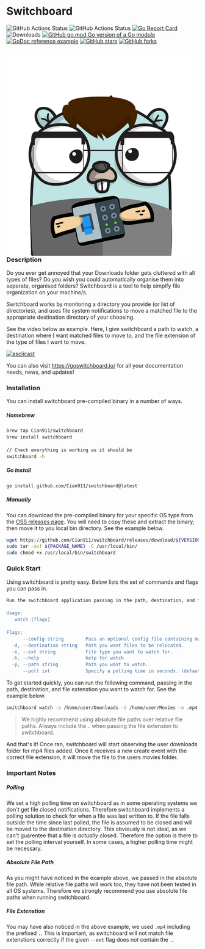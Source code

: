 # Switchboard
![GitHub Actions Status](https://github.com/Cian911/switchboard/workflows/Release/badge.svg) ![GitHub Actions Status](https://github.com/Cian911/switchboard/workflows/Test%20Suite/badge.svg)  [![Go Report Card](https://goreportcard.com/badge/github.com/cian911/switchboard)](https://goreportcard.com/report/github.com/cian911/switchboard) ![Downloads](https://img.shields.io/github/downloads/Cian911/switchboard/total.svg) [![GitHub go.mod Go version of a Go module](https://img.shields.io/github/go-mod/go-version/Cian911/switchboard.svg)](https://github.com/Cian911/switchboard) [![GoDoc reference example](https://img.shields.io/badge/godoc-reference-blue.svg)](https://pkg.go.dev/github.com/cian911/switchboard) [![GitHub stars](https://badgen.net/github/stars/Cian911/switchboard)](https://GitHub.com/Cian911/switchboard/starazers/) [![GitHub forks](https://badgen.net/github/forks/Cian911/switchboard/)](https://GitHub.com/Cian911/switchboard/network/)

<p align="center">
  <img style="float: right;" src="examples/logo.png" alt="Gomerge logo"/>
</p>

### Description
Do you ever get annoyed that your Downloads folder gets cluttered with all types of files? Do you wish you could automatically organise them into seperate, organised folders? Switchboard is a tool to help simplfy file organization on your machine/s. 

Switchboard works by monitoring a directory you provide (or list of directories), and uses file system notifications to move a matched file to the appropriate destination directory of your choosing.

See the video below as example. Here, I give switchboard a path to watch, a destination where I want matched files to move to, and the file extension of the type of files I want to move.


[![asciicast](https://asciinema.org/a/OwbnYltbn0jcSAGzfdmujwklJ.svg)](https://asciinema.org/a/OwbnYltbn0jcSAGzfdmujwklJ)

You can also visit https://goswitchboard.io/ for all your documentation needs, news, and updates!


### Installation

You can install switchboard pre-compiled binary in a number of ways.

##### Homebrew

```sh
brew tap Cian911/switchboard
brew install switchboard

// Check everything is working as it should be
switchboard -h
```

##### Go Install

```sh
go install github.com/Cian911/switchboard@latest
```

##### Manually

You can download the pre-compiled binary for your specific OS type from the [OSS releases page](https://github.com/Cian911/switchboard/releases). You will need to copy these and extract the binary, then move it to you local bin directory. See the example below.

```sh
wget https://github.com/Cian911/switchboard/releases/download/${VERSION}/${PACKAGE_NAME}
sudo tar -xvf ${PACKAGE_NAME} -C /usr/local/bin/
sudo chmod +x /usr/local/bin/switchboard
```

### Quick Start

Using switchboard is pretty easy. Below lists the set of commands and flags you can pass in.

```sh
Run the switchboard application passing in the path, destination, and file type you'd like to watch for.

Usage:
   watch [flags]

Flags:
      --config string        Pass an optional config file containing multiple paths to watch.
  -d, --destination string   Path you want files to be relocated.
  -e, --ext string           File type you want to watch for.
  -h, --help                 help for watch
  -p, --path string          Path you want to watch.
      --poll int             Specify a polling time in seconds. (default 60)
```

To get started quickly, you can run the following command, passing in the path, destination, and file extenstion you want to watch for. See the example below.

```sh
switchboard watch -p /home/user/Downloads -d /home/user/Movies -e .mp4
```

> We highly recommend using absolute file paths over relative file paths. Always include the `.` when passing the file extension to switchboard.

And that's it! Once ran, switchboard will start observing the user downloads folder for mp4 files added. Once it receives a new create event with the correct file extension, it will move the file to the users movies folder.

### Important Notes

##### Polling

We set a high polling time on switchboard as in some operating systems we don't get file closed notifications. Therefore switchboard implements a polling solution to check for when a file was last written to. If the file falls outside the time since last polled, the file is assumed to be closed and will be moved to the destination directory. This obviously is not ideal, as we can't guarentee that a file is _actually_ closed. Therefore the option is there to set the polling interval yourself. In some cases, a higher polling time might be necessary.

##### Absolute File Path

As you might have noticed in the example above, we passed in the absolute file path. While relative file paths will work too, they have not been tested in all OS systems. Therefore we strongly recommend you use absolute file paths when running switchboard.

##### File Extenstion

You may have also noticed in the above example, we used `.mp4` including the prefixed `.`. This is important, as switchboard will not match file extenstions correctly if the given `--ext` flag does not contain the `.`.
